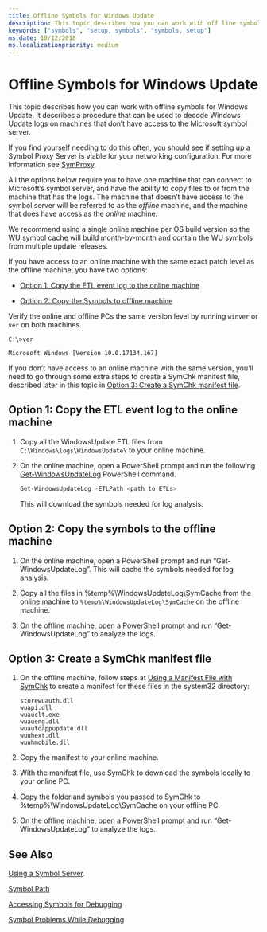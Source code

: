 ```yaml
---
title: Offline Symbols for Windows Update
description: This topic describes how you can work with off line symbols for Windows Update.
keywords: ["symbols", "setup, symbols", "symbols, setup"]
ms.date: 10/12/2018
ms.localizationpriority: medium
---
```


# Offline Symbols for Windows Update

This topic describes how you can work with offline symbols for Windows Update. It describes a procedure that can be used to decode Windows Update logs on machines that don’t have access to the Microsoft symbol server. 

If you find yourself needing to do this often, you should see if setting up a Symbol Proxy Server is viable for your networking configuration. For more information see [SymProxy](https://docs.microsoft.com/windows-hardware/drivers/debugger/symproxy).

All the options below require you to have one machine that can connect to Microsoft’s symbol server, and have the ability to copy files to or from the machine that has the logs. The machine that doesn’t have access to the symbol server will be referred to as the *offline* machine, and the machine that does have access as the *online* machine.

 We recommend using a single online machine per OS build version so the WU symbol cache will build month-by-month and contain the WU symbols from multiple update releases. 
 
If you have access to an online machine with the same exact patch level as the offline machine, you have two options:

- [Option 1: Copy the ETL event log to the online machine](#ETL)

- [Option 2: Copy the Symbols to offline machine](#OFFLINE)

Verify the online and offline PCs the same version level by running `winver` or `ver` on both machines.

```console
C:\>ver

Microsoft Windows [Version 10.0.17134.167]
```

If you don’t have access to an online machine with the same version, you’ll need to go through some extra steps to create a SymChk manifest file, described later in this topic in [Option 3: Create a SymChk manifest file](#SYMCHK).


## <span id="etl"></span><span id="ETL"></span>Option 1: Copy the ETL event log to the online machine

1. Copy all the WindowsUpdate ETL files from `C:\Windows\logs\WindowsUpdate\` to your online machine.

2. On the online machine, open a PowerShell prompt and run the following [Get-WindowsUpdateLog](https://docs.microsoft.com/powershell/module/windowsupdate/get-windowsupdatelog?view=win10-ps) PowerShell command. 

   ```powershell
   Get-WindowsUpdateLog -ETLPath <path to ETLs>
   ```
   This will download the symbols needed for log analysis.


## <span id="offline"></span><span id="OFFLINE"></span>Option 2: Copy the symbols to the offline machine

1. On the online machine, open a PowerShell prompt and run “Get-WindowsUpdateLog”. This will cache the symbols needed for log analysis.

2. Copy all the files in %temp%\WindowsUpdateLog\SymCache from the online machine to `%temp%\WindowsUpdateLog\SymCache` on the offline machine.

3. On the offline machine, open a PowerShell prompt and run “Get-WindowsUpdateLog” to analyze the logs.


## <span id="symchk"></span><span id="SYMCHK"></span>Option 3: Create a SymChk manifest file

1.	On the offline machine, follow steps at [Using a Manifest File with SymChk](https://docs.microsoft.com/windows-hardware/drivers/debugger/using-a-manifest-file-with-symchk) to create a manifest for these files in the system32 directory:

    ```console
    storewuauth.dll
    wuapi.dll
    wuauclt.exe
    wuaueng.dll
    wuautoappupdate.dll
    wuuhext.dll
    wuuhmobile.dll
    ```

2.	Copy the manifest to your online machine.

3.	With the manifest file, use SymChk to download the symbols locally to your online PC. 

4.	Copy the folder and symbols you passed to SymChk to %temp%\WindowsUpdateLog\SymCache on your offline PC.
 
5. On the offline machine, open a PowerShell prompt and run “Get-WindowsUpdateLog” to analyze the logs.

 



## See Also

[Using a Symbol Server](using-a-symbol-server.md).

[Symbol Path](symbol-path.md) 

[Accessing Symbols for Debugging](accessing-symbols-for-debugging.md)

[Symbol Problems While Debugging](symbol-problems-while-debugging.md)
 





